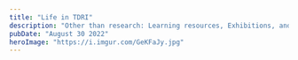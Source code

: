 ```yaml
---
title: "Life in TDRI"
description: "Other than research: Learning resources, Exhibitions, and Support operations."
pubDate: "August 30 2022"
heroImage: "https://i.imgur.com/GeKFaJy.jpg"
---
```



